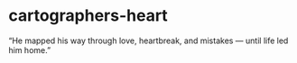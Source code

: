 # cartographers-heart
“He mapped his way through love, heartbreak, and mistakes — until life led him home.”
